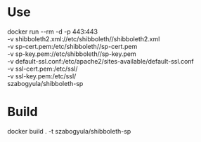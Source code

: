 # Use

docker run --rm -d -p 443:443 \
    -v shibboleth2.xml://etc/shibboleth//shibboleth2.xml \
    -v sp-cert.pem:/etc/shibboleth//sp-cert.pem \
    -v sp-key.pem://etc/shibboleth//sp-key.pem \
    -v default-ssl.conf:/etc/apache2/sites-available/default-ssl.conf \
    -v ssl-cert.pem:/etc/ssl/ \
    -v ssl-key.pem:/etc/ssl/ \
    szabogyula/shibboleth-sp

# Build

docker build . -t szabogyula/shibboleth-sp

